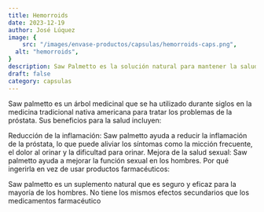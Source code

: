 ```yaml
---
title: Hemorroids
date: 2023-12-19
author: José Lúquez
image: {
 	src: "/images/envase-productos/capsulas/hemorroids-caps.png",
  alt: "hemorroids",
}
description: Saw Palmetto es la solución natural para mantener la salud de la próstata
draft: false
category: capsulas
---
```


Saw palmetto es un árbol medicinal que se ha utilizado durante siglos en la medicina tradicional nativa americana para tratar los problemas de la próstata. Sus beneficios para la salud incluyen:

Reducción de la inflamación: Saw palmetto ayuda a reducir la inflamación de la próstata, lo que puede aliviar los síntomas como la micción frecuente, el dolor al orinar y la dificultad para orinar.
Mejora de la salud sexual: Saw palmetto ayuda a mejorar la función sexual en los hombres.
Por qué ingerirla en vez de usar productos farmacéuticos:

Saw palmetto es un suplemento natural que es seguro y eficaz para la mayoría de los hombres. No tiene los mismos efectos secundarios que los medicamentos farmacéutico
